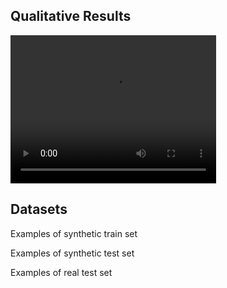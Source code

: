 <head>
  <script src="http://api.html5media.info/1.1.8/html5media.min.js"></script>
</head>

## Qualitative Results
<video width="329" height="237" controls>
  <source type="video/mp4" src="https://github.com/gmntu/semseg/blob/master/input_depth.mp4">
</video>

## Datasets
Examples of synthetic train set


Examples of synthetic test set


Examples of real test set

